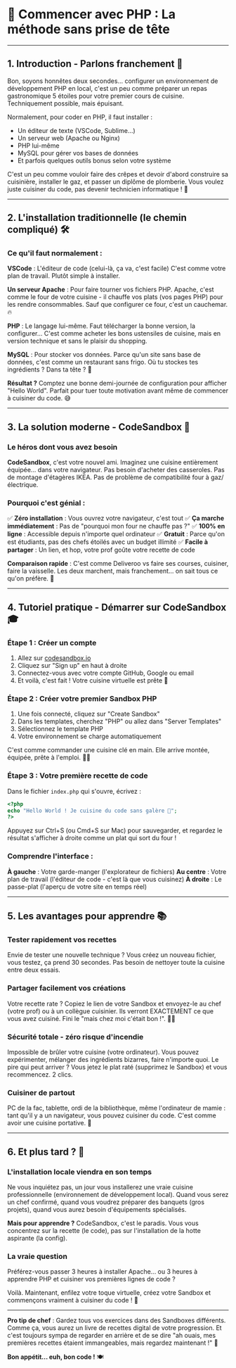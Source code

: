 # 🚀 Commencer avec PHP : La méthode sans prise de tête

---

## 1. Introduction - Parlons franchement 💬

Bon, soyons honnêtes deux secondes... configurer un environnement de développement PHP en local, c'est un peu comme préparer un repas gastronomique 5 étoiles pour votre premier cours de cuisine. Techniquement possible, mais épuisant.

Normalement, pour coder en PHP, il faut installer :
- Un éditeur de texte (VSCode, Sublime...)
- Un serveur web (Apache ou Nginx)
- PHP lui-même
- MySQL pour gérer vos bases de données
- Et parfois quelques outils bonus selon votre système

C'est un peu comme vouloir faire des crêpes et devoir d'abord construire sa cuisinière, installer le gaz, et passer un diplôme de plomberie. Vous voulez juste cuisiner du code, pas devenir technicien informatique ! 🍳

---

## 2. L'installation traditionnelle (le chemin compliqué) 🛠️

### Ce qu'il faut normalement :

**VSCode** : L'éditeur de code (celui-là, ça va, c'est facile)
C'est comme votre plan de travail. Plutôt simple à installer.

**Un serveur Apache** : Pour faire tourner vos fichiers PHP.
Apache, c'est comme le four de votre cuisine - il chauffe vos plats (vos pages PHP) pour les rendre consommables. Sauf que configurer ce four, c'est un cauchemar. 🔥

**PHP** : Le langage lui-même.
Faut télécharger la bonne version, la configurer... C'est comme acheter les bons ustensiles de cuisine, mais en version technique et sans le plaisir du shopping.

**MySQL** : Pour stocker vos données.
Parce qu'un site sans base de données, c'est comme un restaurant sans frigo. Où tu stockes tes ingrédients ? Dans ta tête ? 🧊

**Résultat ?** Comptez une bonne demi-journée de configuration pour afficher "Hello World". Parfait pour tuer toute motivation avant même de commencer à cuisiner du code. 😅

---

## 3. La solution moderne - CodeSandbox 🌟

### Le héros dont vous avez besoin

**CodeSandbox**, c'est votre nouvel ami. Imaginez une cuisine entièrement équipée... dans votre navigateur. Pas besoin d'acheter des casseroles. Pas de montage d'étagères IKEA. Pas de problème de compatibilité four à gaz/électrique.

### Pourquoi c'est génial :

✅ **Zéro installation** : Vous ouvrez votre navigateur, c'est tout
✅ **Ça marche immédiatement** : Pas de "pourquoi mon four ne chauffe pas ?"
✅ **100% en ligne** : Accessible depuis n'importe quel ordinateur
✅ **Gratuit** : Parce qu'on est étudiants, pas des chefs étoilés avec un budget illimité
✅ **Facile à partager** : Un lien, et hop, votre prof goûte votre recette de code

**Comparaison rapide** : C'est comme Deliveroo vs faire ses courses, cuisiner, faire la vaisselle. Les deux marchent, mais franchement... on sait tous ce qu'on préfère. 🛵

---

## 4. Tutoriel pratique - Démarrer sur CodeSandbox 🎓

### Étape 1 : Créer un compte

1. Allez sur [codesandbox.io](https://codesandbox.io)
2. Cliquez sur "Sign up" en haut à droite
3. Connectez-vous avec votre compte GitHub, Google ou email
4. Et voilà, c'est fait ! Votre cuisine virtuelle est prête 🎉

### Étape 2 : Créer votre premier Sandbox PHP

1. Une fois connecté, cliquez sur "Create Sandbox"
2. Dans les templates, cherchez "PHP" ou allez dans "Server Templates"
3. Sélectionnez le template PHP
4. Votre environnement se charge automatiquement

C'est comme commander une cuisine clé en main. Elle arrive montée, équipée, prête à l'emploi. 👨‍🍳

### Étape 3 : Votre première recette de code

Dans le fichier `index.php` qui s'ouvre, écrivez :

```php
<?php
echo "Hello World ! Je cuisine du code sans galère 🎯";
?>
```

Appuyez sur Ctrl+S (ou Cmd+S sur Mac) pour sauvegarder, et regardez le résultat s'afficher à droite comme un plat qui sort du four !

### Comprendre l'interface :

**À gauche** : Votre garde-manger (l'explorateur de fichiers)
**Au centre** : Votre plan de travail (l'éditeur de code - c'est là que vous cuisinez)
**À droite** : Le passe-plat (l'aperçu de votre site en temps réel)

---

## 5. Les avantages pour apprendre 📚

### Tester rapidement vos recettes
Envie de tester une nouvelle technique ? Vous créez un nouveau fichier, vous testez, ça prend 30 secondes. Pas besoin de nettoyer toute la cuisine entre deux essais.

### Partager facilement vos créations
Votre recette rate ? Copiez le lien de votre Sandbox et envoyez-le au chef (votre prof) ou à un collègue cuisinier. Ils verront EXACTEMENT ce que vous avez cuisiné. Fini le "mais chez moi c'était bon !". 👨‍🍳

### Sécurité totale - zéro risque d'incendie
Impossible de brûler votre cuisine (votre ordinateur). Vous pouvez expérimenter, mélanger des ingrédients bizarres, faire n'importe quoi. Le pire qui peut arriver ? Vous jetez le plat raté (supprimez le Sandbox) et vous recommencez. 2 clics.

### Cuisiner de partout
PC de la fac, tablette, ordi de la bibliothèque, même l'ordinateur de mamie : tant qu'il y a un navigateur, vous pouvez cuisiner du code. C'est comme avoir une cuisine portative. 🎒

---

## 6. Et plus tard ? 🔮

### L'installation locale viendra en son temps

Ne vous inquiétez pas, un jour vous installerez une vraie cuisine professionnelle (environnement de développement local). Quand vous serez un chef confirmé, quand vous voudrez préparer des banquets (gros projets), quand vous aurez besoin d'équipements spécialisés.

**Mais pour apprendre ?** CodeSandbox, c'est le paradis. Vous vous concentrez sur la recette (le code), pas sur l'installation de la hotte aspirante (la config).

### La vraie question

Préférez-vous passer 3 heures à installer Apache... ou 3 heures à apprendre PHP et cuisiner vos premières lignes de code ?

Voilà. Maintenant, enfilez votre toque virtuelle, créez votre Sandbox et commençons vraiment à cuisiner du code ! 💪

---

**Pro tip de chef** : Gardez tous vos exercices dans des Sandboxes différents. Comme ça, vous aurez un livre de recettes digital de votre progression. Et c'est toujours sympa de regarder en arrière et de se dire "ah ouais, mes premières recettes étaient immangeables, mais regardez maintenant !" 🚀

**Bon appétit... euh, bon code !** 🍽️
